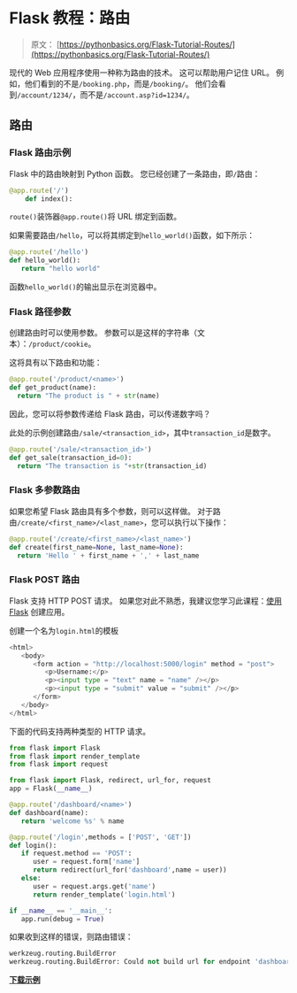 # Flask 教程：路由

> 原文： [https://pythonbasics.org/Flask-Tutorial-Routes/](https://pythonbasics.org/Flask-Tutorial-Routes/)

现代的 Web 应用程序使用一种称为路由的技术。 这可以帮助用户记住 URL。 例如，他们看到的不是`/booking.php`，而是`/booking/`。 他们会看到`/account/1234/`，而不是`/account.asp?id=1234/`。



## 路由

### Flask 路由示例

Flask 中的路由映射到 Python 函数。 您已经创建了一条路由，即`/`路由：

```py
@app.route('/')
    def index():

```

`route()`装饰器`@app.route()`将 URL 绑定到函数。

如果需要路由`/hello`，可以将其绑定到`hello_world()`函数，如下所示：

```py
@app.route('/hello')
def hello_world():
   return "hello world"

```

函数`hello_world()`的输出显示在浏览器中。

### Flask 路径参数

创建路由时可以使用参数。 参数可以是这样的字符串（文本）：`/product/cookie`。

这将具有以下路由和功能：

```py
@app.route('/product/<name>')
def get_product(name):
  return "The product is " + str(name)

```

因此，您可以将参数传递给 Flask 路由，可以传递数字吗？

此处的示例创建路由`/sale/<transaction_id>`，其中`transaction_id`是数字。

```py
@app.route('/sale/<transaction_id>')
def get_sale(transaction_id=0):
  return "The transaction is "+str(transaction_id)

```

### Flask 多参数路由

如果您希望 Flask 路由具有多个参数，则可以这样做。 对于路由`/create/<first_name>/<last_name>`，您可以执行以下操作：

```py
@app.route('/create/<first_name>/<last_name>')
def create(first_name=None, last_name=None):
  return 'Hello ' + first_name + ',' + last_name

```

### Flask POST 路由

Flask 支持 HTTP POST 请求。 如果您对此不熟悉，我建议您学习此课程：[使用 Flask](https://gum.co/IMzBy) 创建应用。

创建一个名为`login.html`的模板

```py
<html>
   <body>
      <form action = "http://localhost:5000/login" method = "post">
         <p>Username:</p>
         <p><input type = "text" name = "name" /></p>
         <p><input type = "submit" value = "submit" /></p>
      </form>
   </body>
</html>

```

下面的代码支持两种类型的 HTTP 请求。

```py
from flask import Flask
from flask import render_template
from flask import request

from flask import Flask, redirect, url_for, request
app = Flask(__name__)

@app.route('/dashboard/<name>')
def dashboard(name):
   return 'welcome %s' % name

@app.route('/login',methods = ['POST', 'GET'])
def login():
   if request.method == 'POST':
      user = request.form['name']
      return redirect(url_for('dashboard',name = user))
   else:
      user = request.args.get('name')
      return render_template('login.html')

if __name__ == '__main__':
   app.run(debug = True)

```

如果收到这样的错误，则路由错误：

```py
werkzeug.routing.BuildError
werkzeug.routing.BuildError: Could not build url for endpoint 'dashboard'. Did you forget to specify values ['name']? 
```

[**下载示例**](https://gum.co/IMzBy)